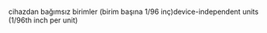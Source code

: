 <span data-ttu-id="6bd2e-101">cihazdan bağımsız birimler (birim başına 1/96 inç)</span><span class="sxs-lookup"><span data-stu-id="6bd2e-101">device-independent units (1/96th inch per unit)</span></span>